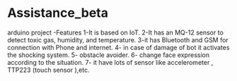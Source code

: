 # Assistance_beta
arduino project
-Features 
1-It is based on IoT.
2-It has an MQ-12 sensor to detect toxic gas, humidity, and temperature.
3-it has Bluetooth and GSM for connection with Phone and internet.
4- in case of damage of bot it activates the shocking system.
5- obstacle avoider.
6- change face expression according to the situation.
7- it have lots of sensor like accelerometer , TTP223 (touch sensor ),etc.
